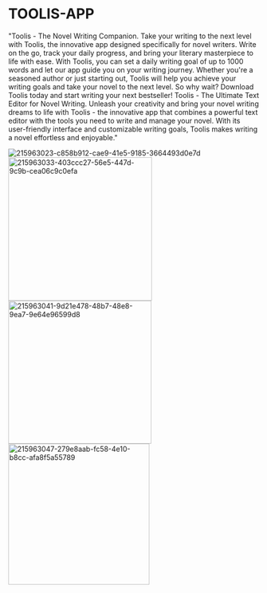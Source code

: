 # TOOLIS-APP
"Toolis - The Novel Writing Companion. Take your writing to the next level with Toolis, the innovative app designed specifically for novel writers. Write on the go, track your daily progress, and bring your literary masterpiece to life with ease. With Toolis, you can set a daily writing goal of up to 1000 words and let our app guide you on your writing journey. Whether you're a seasoned author or just starting out, Toolis will help you achieve your writing goals and take your novel to the next level. So why wait? Download Toolis today and start writing your next bestseller!
Toolis - The Ultimate Text Editor for Novel Writing. Unleash your creativity and bring your novel writing dreams to life with Toolis - the innovative app that combines a powerful text editor with the tools you need to write and manage your novel. With its user-friendly interface and customizable writing goals, Toolis makes writing a novel effortless and enjoyable."


![215963023-c858b912-cae9-41e5-9185-3664493d0e7d](https://user-images.githubusercontent.com/121944629/216033069-7ab1bace-d686-41be-a802-0dec7aa3e5c9.png)
<img width="288" alt="215963033-403ccc27-56e5-447d-9c9b-cea06c9c0efa" src="https://user-images.githubusercontent.com/121944629/216033080-2d15f3db-8939-417b-9762-033fcd5fd326.png">
<img width="287" alt="215963041-9d21e478-48b7-48e8-9ea7-9e64e96599d8" src="https://user-images.githubusercontent.com/121944629/216033088-5c149cf3-8af1-4ed7-84c8-c736680b2856.png">
<img width="283" alt="215963047-279e8aab-fc58-4e10-b8cc-afa8f5a55789" src="https://user-images.githubusercontent.com/121944629/216033097-9b318e86-f616-45c8-aa01-60496c0f52df.png">
